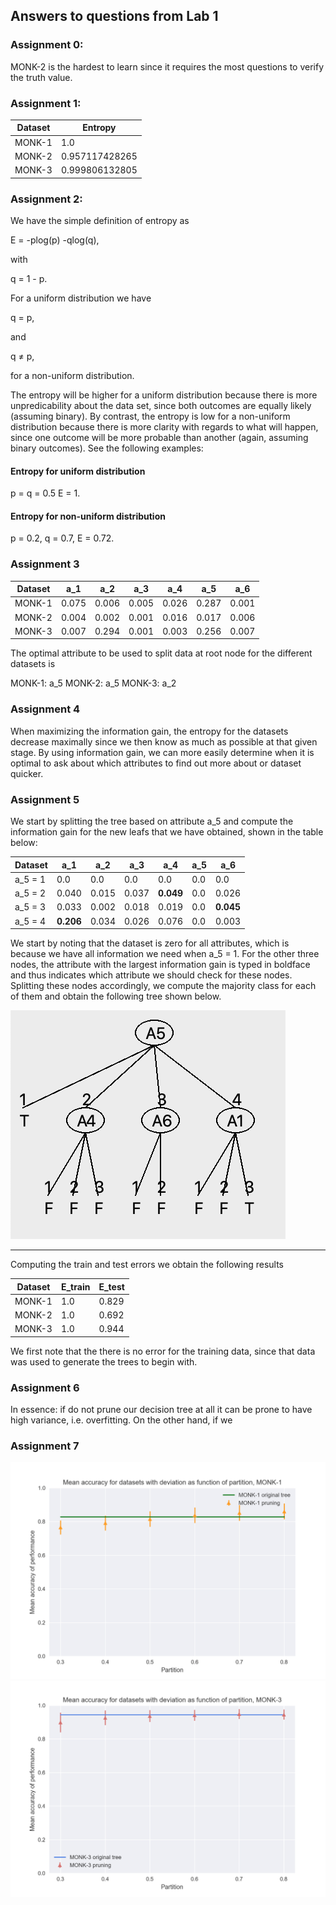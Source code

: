 ## Answers to questions from Lab 1

### Assignment 0:
MONK-2 is the hardest to learn since it requires the most questions to verify the truth value. 

### Assignment 1:

| Dataset | Entropy        |
|---------|----------------|
| MONK-1  | 1.0            |
| MONK-2  | 0.957117428265 |
| MONK-3  | 0.999806132805 |

### Assignment 2: 

We have the simple definition of entropy as 

E = -plog(p) -qlog(q),

with 

q = 1 - p.

For a uniform distribution we have 

q = p,

and 

q ≠ p, 

for a non-uniform distribution. 

The entropy will be higher for a uniform distribution because there is more unpredicability about the data set, since both outcomes are equally likely (assuming binary). By contrast, the entropy is low for a non-uniform distribution because there is more clarity with regards to what will happen, since one outcome will be more probable than another (again, assuming binary outcomes). See the following examples:

#### Entropy for uniform distribution

p = q = 0.5
E = 1.

#### Entropy for non-uniform distribution

p = 0.2, q = 0.7,
E = 0.72.

### Assignment 3


| Dataset | a_1   | a_2   | a_3   | a_4   | a_5   | a_6   |
|---------|-------|-------|-------|-------|-------|-------|
| MONK-1  | 0.075 | 0.006 | 0.005 | 0.026 | 0.287 | 0.001 |
| MONK-2  | 0.004 | 0.002 | 0.001 | 0.016 | 0.017 | 0.006 |
| MONK-3  | 0.007 | 0.294 | 0.001 | 0.003 | 0.256 | 0.007 |

The optimal attribute to be used to split data at root node for the different datasets is

MONK-1: a_5
MONK-2: a_5
MONK-3: a_2

### Assignment 4

When maximizing the information gain, the entropy for the datasets decrease maximally since we then know as much as possible at that given stage. By using information gain, we can more easily determine when it is optimal to ask about which attributes to find out more about or dataset quicker. 


### Assignment 5

We start by splitting the tree based on attribute a_5 and compute the information gain for the new leafs that we have obtained, shown in the table below:

| Dataset | a_1   | a_2   | a_3   | a_4   | a_5 | a_6   |
|---------|-------|-------|-------|-------|-----|-------|
| a_5 = 1     | 0.0   | 0.0   | 0.0   | 0.0   | 0.0 | 0.0   |
| a_5 = 2    | 0.040 | 0.015 | 0.037 | **0.049** | 0.0 | 0.026 |
| a_5 = 3     | 0.033 | 0.002 | 0.018 | 0.019 | 0.0 | **0.045** |
| a_5 = 4     | **0.206** | 0.034 | 0.026 | 0.076 | 0.0 | 0.003 |

We start by noting that the dataset is zero for all attributes, which is because we have all information we need when a_5 = 1. For the other three nodes, the attribute with the largest information gain is typed in boldface and thus indicates which attribute we should check for these nodes. Splitting these nodes accordingly, we compute the majority class for each of them and obtain the following tree shown below.

![alt text](https://github.com/lindahlf/machine-learning/blob/master/Lab1/ass-5-tree.png "tree for assignment 5")

---
Computing the train and test errors we obtain the following results 

| Dataset | E_train | E_test |
|---------|---------|--------|
| MONK-1  | 1.0     | 0.829  |
| MONK-2  | 1.0     | 0.692  |
| MONK-3  | 1.0     | 0.944  |

We first note that the there is no error for the training data, since that data was used to generate the trees to begin with. 

### Assignment 6 

In essence: if do not prune our decision tree at all it can be prone to have high variance, i.e. overfitting. On the other hand, if we 

### Assignment 7 


![alt text](https://github.com/lindahlf/machine-learning/blob/master/Lab1/ass-7-monk1.png "monk-1 for assignment 7")
![alt text](https://github.com/lindahlf/machine-learning/blob/master/Lab1/ass-7-monk3.png "monk-3 for assignment 7")

